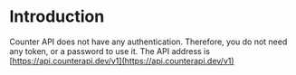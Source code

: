 # Introduction

Counter API does not have any authentication. Therefore, you do not need any token, or a password to use it. The API
address is [https://api.counterapi.dev/v1](https://api.counterapi.dev/v1)